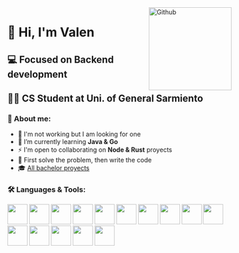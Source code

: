 <img width="186" align="right" alt="Github" src="https://media.npr.org/assets/img/2023/01/14/this-is-fine_sq-0bd6d8072e991dc4708be3668cd480ae7df18a11-s800-c85.jpg" />

# 👋 Hi, I'm Valen
## 💻 Focused on Backend development 
## 👨‍🎓 CS Student at Uni. of General Sarmiento

### 👾 About me:  
- 💼 I'm not working but I am looking for one  
- 🌱 I’m currently learning **Java & Go**  
- ⚡ I'm open to collaborating on **Node & Rust** proyects
- 🤍 First solve the problem, then write the code
- 🎓 [All bachelor proyects](https://github.com/stars/valrichter/lists/projectos-de-la-carrera)

### 🛠️ Languages & Tools:
  <div>
  <img id="java" width="45" src="https://devicon-website.vercel.app/api/java/plain.svg?color=%23EA2D2E" />
  <img id="go" width="45" src="https://devicon-website.vercel.app/api/go/plain.svg?color=%2300ACD7" />
  <img id="python" width="45" src="https://devicon-website.vercel.app/api/python/plain.svg?color=%23FFD845" />
  <img id="node" width="45" src="https://devicon-website.vercel.app/api/nodejs/plain.svg?color=%2383CD29" />

  <img id="express" width="45" src="https://devicon-website.vercel.app/api/express/original.svg?color=%23444444" />
  <img id="nestjs" width="45" src="https://devicon-website.vercel.app/api/nestjs/plain.svg?color=%23DF234F" />


  <img id="postgresql" width="45" src="https://devicon-website.vercel.app/api/postgresql/plain.svg?color=%23336791" />
  <img id="mongodb" width="45" src="https://devicon-website.vercel.app/api/mongodb/plain.svg?color=%234FAA41" />
  <img id="redis" width="45" src="https://devicon-website.vercel.app/api/redis/plain.svg?color=%23D82C20" />


  <img id="docker" width="45" src="https://devicon-website.vercel.app/api/docker/plain.svg?color=%23019BC6" />
  <img id="kubernetes" width="45" src="https://devicon-website.vercel.app/api/kubernetes/plain.svg?color=%23486BB3" />
  
  <img id="aws" width="45" src="https://devicon-website.vercel.app/api/amazonwebservices/original.svg?color=%23F7A80D" />
  
  <img id="git" width="45" src="https://devicon-website.vercel.app/api/git/plain.svg?color=%23F34F29" />
  <img id="github" width="45" src="https://devicon-website.vercel.app/api/github/original.svg?color=%23FFFFFF" />
  
  <img id="linux" width="45" src="https://devicon-website.vercel.app/api/linux/plain.svg?color=%23777777" />
  </div>
